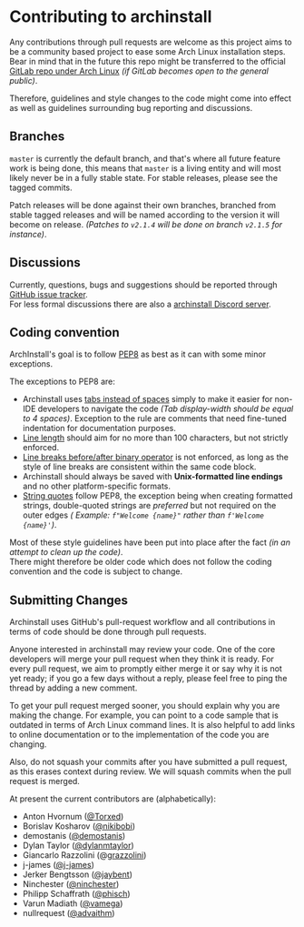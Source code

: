 # Contributing to archinstall

Any contributions through pull requests are welcome as this project aims to be a community based project to ease some Arch Linux installation steps.
Bear in mind that in the future this repo might be transferred to the official [GitLab repo under Arch Linux](http://gitlab.archlinux.org/archlinux/) *(if GitLab becomes open to the general public)*.

Therefore, guidelines and style changes to the code might come into effect as well as guidelines surrounding bug reporting and discussions.

## Branches

`master` is currently the default branch, and that's where all future feature work is being done, this means that `master` is a living entity and will most likely never be in a fully stable state.
For stable releases, please see the tagged commits.

Patch releases will be done against their own branches, branched from stable tagged releases and will be named according to the version it will become on release.
  *(Patches to `v2.1.4` will be done on branch `v2.1.5` for instance)*.

## Discussions

Currently, questions, bugs and suggestions should be reported through [GitHub issue tracker](https://github.com/archlinux/archinstall/issues).<br>
For less formal discussions there are also a [archinstall Discord server](https://discord.gg/cqXU88y).

## Coding convention

ArchInstall's goal is to follow [PEP8](https://www.python.org/dev/peps/pep-0008/) as best as it can with some minor exceptions.<br>

The exceptions to PEP8 are:

* Archinstall uses [tabs instead of spaces](https://www.python.org/dev/peps/pep-0008/#tabs-or-spaces) simply to make it
  easier for non-IDE developers to navigate the code *(Tab display-width should be equal to 4 spaces)*. Exception to the
  rule are comments that need fine-tuned indentation for documentation purposes.
* [Line length](https://www.python.org/dev/peps/pep-0008/#maximum-line-length) should aim for no more than 100
  characters, but not strictly enforced.
* [Line breaks before/after binary operator](https://www.python.org/dev/peps/pep-0008/#should-a-line-break-before-or-after-a-binary-operator)
  is not enforced, as long as the style of line breaks are consistent within the same code block.
* Archinstall should always be saved with **Unix-formatted line endings** and no other platform-specific formats.
* [String quotes](https://www.python.org/dev/peps/pep-0008/#string-quotes) follow PEP8, the exception being when
  creating formatted strings, double-quoted strings are *preferred* but not required on the outer edges *(
  Example: `f"Welcome {name}"` rather than `f'Welcome {name}'`)*.

Most of these style guidelines have been put into place after the fact *(in an attempt to clean up the code)*.<br>
There might therefore be older code which does not follow the coding convention and the code is subject to change.

## Submitting Changes

Archinstall uses GitHub's pull-request workflow and all contributions in terms of code should be done through pull requests.<br>

Anyone interested in archinstall may review your code. One of the core developers will merge your pull request when they
think it is ready. For every pull request, we aim to promptly either merge it or say why it is not yet ready; if you go
a few days without a reply, please feel free to ping the thread by adding a new comment.

To get your pull request merged sooner, you should explain why you are making the change. For example, you can point to
a code sample that is outdated in terms of Arch Linux command lines. It is also helpful to add links to online
documentation or to the implementation of the code you are changing.

Also, do not squash your commits after you have submitted a pull request, as this erases context during review. We will
squash commits when the pull request is merged.

At present the current contributors are (alphabetically):

* Anton Hvornum ([@Torxed](https://github.com/Torxed))
* Borislav Kosharov ([@nikibobi](https://github.com/nikibobi))
* demostanis ([@demostanis](https://github.com/demostanis))
* Dylan Taylor ([@dylanmtaylor](https://github.com/dylanmtaylor))
* Giancarlo Razzolini (@[grazzolini](https://github.com/grazzolini))
* j-james ([@j-james](https://github.com/j-james))
* Jerker Bengtsson ([@jaybent](https://github.com/jaybent))
* Ninchester ([@ninchester](https://github.com/ninchester))
* Philipp Schaffrath ([@phisch](https://github.com/phisch))
* Varun Madiath ([@vamega](https://github.com/vamega))
* nullrequest ([@advaithm](https://github.com/advaithm))
